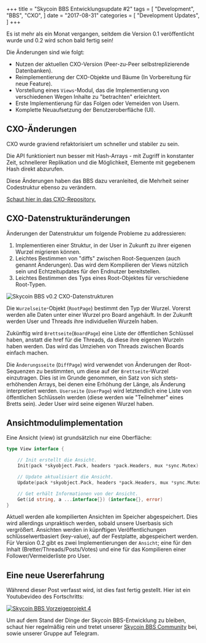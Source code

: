 +++
title = "Skycoin BBS Entwicklungsupdate #2"
tags = [
    "Development",
    "BBS",
    "CXO",
]
date = "2017-08-31"
categories = [
    "Development Updates",
]
+++

Es ist mehr als ein Monat vergangen, seitdem die Version 0.1 veröffentlicht wurde und 0.2 wird schon bald fertig sein!

Die Änderungen sind wie folgt:

- Nutzen der aktuellen CXO-Version (Peer-zu-Peer selbstreplizierende Datenbanken).
- Reimplementierung der CXO-Objekte und Bäume (In Vorbereitung für neue Feature).
- Vorstellung eines `Views`-Modul, das die Implementierung von verschiedenen Wegen Inhalte zu "betrachten" erleichtert.
- Erste Implementierung für das Folgen oder Vemeiden von Usern.
- Komplette Neuaufsetzung der Benutzeroberfläche (UI).

## CXO-Änderungen

CXO wurde graviend refaktorisiert um schneller und stabiler zu sein. 

Die API funktioniert nun besser mit Hash-Arrays - mit Zugriff in konstanter Zeit, schnellerer Replikation und die Möglichkeit, Elemente mit gegebenem Hash direkt abzurufen.

Diese Änderungen haben das BBS dazu veranleited, die Mehrheit seiner Codestruktur ebenso zu verändern.

[Schaut hier in das CXO-Repository.](https://github.com/skycoin/cxo)

## CXO-Datenstrukturänderungen

Änderungen der Datenstruktur um folgende Probleme zu addressieren:
1. Implementieren einer Struktur, in der User in Zukunft zu ihrer eigenen Wurzel migrieren können.
2. Leichtes Bestimmen von "diffs" zwischen Root-Sequenzen (auch genannt Änderungen). Das wird dem Kompilieren der Views nützlich sein und Echtzeitupdates für den Endnutzer bereitstellen.
3. Leichtes Bestimmen des Typs eines Root-Objektes für verschiedene Root-Typen.

![Skycoin BBS v0.2 CXO-Datenstrukturen](/bbs/img/bbs_cxo_datastructure_v0.2.png)

Die `Wurzelseite`-Objekt (`RootPage`) bestimmt den Typ der Wurzel. Vorerst werden alle Daten unter einer Wurzel pro Board angehäuft. 
In der Zukunft werden User und Threads ihre individuellen Wurzeln haben.

Zukünftig wird `Brettseite`(`BoardPage`) eine Liste der öffentlichen Schlüssel haben, anstatt die href für die Threads, da diese ihre eigenen Wurzeln haben werden. Das wird das Umziehen von Threads zwischen Boards einfach machen.

Die `Änderungsseite` (`DiffPage`) wird verwendet von Änderungen der Root-Sequenzen zu bestimmten, um diese auf der `Brettseite`-Wurzel einzutragen. Dies ist im Grunde genommen, ein Satz von sich stets-erhöhenden Arrays, bei denen eine Erhöhung der Länge, als Änderung interpretiert werden.
`Userseite` (`UserPage`) wird letztendlich eine Liste von öffentlichen Schlüsseln werden (diese werden wie "Teilnehmer" eines Bretts sein). Jeder User wird seine eigenen Wurzel haben.

## Ansichtmodulimplementation

Eine Ansicht (view) ist grundsätzlich nur eine Oberfläche:

```go
type View interface {

	// Init erstellt die Ansicht.
	Init(pack *skyobject.Pack, headers *pack.Headers, mux *sync.Mutex) error

	// Update aktualisiert die Ansicht.
	Update(pack *skyobject.Pack, headers *pack.Headers, mux *sync.Mutex) error

	// Get erhält Informationen von der Ansicht.
	Get(id string, a ...interface{}) (interface{}, error)
}
```

Aktuell werden alle kompilierten Ansichten im Speicher abgespeichert. Dies wird allerdings unpraktisch werden, sobald unsere Userbasis sich vergrößert. Ansichten werden in küpnftigen Veröffentlichungen schlüsselwertbasiert (key-value), auf der Festplatte, abgespeichert werden.
Für Version 0.2 gibt es zwei Implementierungen der `Ansicht`; eine für den Inhalt (Bretter/Threads/Posts/Votes) und eine für das Kompilieren einer Follower/Vermeiderliste pro User.

## Eine neue Usererfahrung

Während dieser Post verfasst wird, ist dies fast fertig gestellt. Hier ist ein Youtubevideo des Fortschritts:

[![Skycoin BBS Vorzeigeprojekt 4](https://i.ytimg.com/vi/Oue3WVkmGh4/0.jpg)](https://youtu.be/Oue3WVkmGh4)

Um auf dem Stand der Dinge der Skycoin BBS-Entwicklung zu bleiben, schaut hier regelmäßig rein und tretet unserer [Skycoin BBS Community](https://t.me/skycoinbbs) bei, sowie unserer Gruppe auf Telegram.
